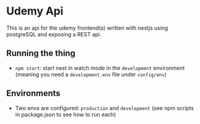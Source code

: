 # Udemy Api 

This is an api for the udemy frontend(s) written with nestjs using postgreSQL and exposing a REST api.

## Running the thing

- `npm start`: start nest in watch mode in the `development` environment (meaning you need a `development.env` file
  under `config/env`)


## Environments
- Two envs are configured: `production` and `development` (see npm scripts in package.json to see how to run each)

